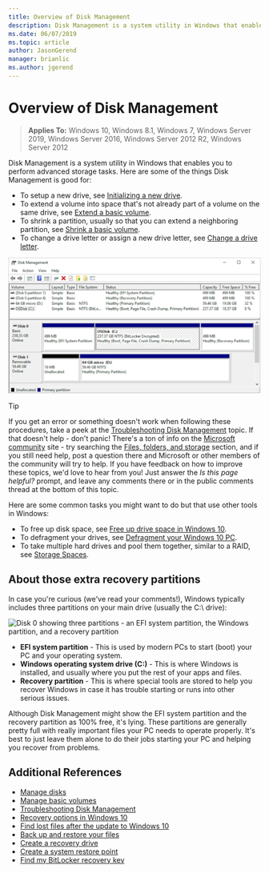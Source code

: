 ```yaml
---
title: Overview of Disk Management
description: Disk Management is a system utility in Windows that enables you to perform advanced storage tasks, such as initializing a new drive, extending volumes, shrinking partitions, and changing drive letters.
ms.date: 06/07/2019
ms.topic: article
author: JasonGerend
manager: brianlic
ms.author: jgerend
---
```

# Overview of Disk Management

> **Applies To:** Windows 10, Windows 8.1, Windows 7, Windows Server 2019, Windows Server 2016, Windows Server 2012 R2, Windows Server 2012

Disk Management is a system utility in Windows that enables you to perform advanced storage tasks. Here are some of the things Disk Management is good for:

- To setup a new drive, see [Initializing a new drive](initialize-new-disks.md).
- To extend a volume into space that's not already part of a volume on the same drive, see [Extend a basic volume](extend-a-basic-volume.md).
- To shrink a partition, usually so that you can extend a neighboring partition, see [Shrink a basic volume](shrink-a-basic-volume.md).
- To change a drive letter or assign a new drive letter, see [Change a drive letter](change-a-drive-letter.md).

![Disk management showing a typical drive with three partitions - a 499 MB system partition, a larger C drive for Windows, and another 499 MB partition for recovery](media/disk-management.png)

> [!TIP]
>  If you get an error or something doesn't work when following these procedures, take a peek at the [Troubleshooting Disk Management](troubleshooting-disk-management.md) topic. If that doesn't help - don't panic! There's a ton of info on the [Microsoft community](https://answers.microsoft.com/en-us/windows) site - try searching the [Files, folders, and storage](https://answers.microsoft.com/en-us/windows/forum/windows_10-files?sort=lastreplydate&dir=desc&tab=All&status=all&mod=&modAge=&advFil=&postedAfter=&postedBefore=&threadType=all&isFilterExpanded=true&tm=1514405359639) section, and if you still need help, post a question there and Microsoft or other members of the community will try to help. If you have feedback on how to improve these topics, we'd love to hear from you! Just answer the *Is this page helpful?* prompt, and leave any comments there or in the public comments thread at the bottom of this topic.

Here are some common tasks you might want to do but that use other tools in Windows:

- To free up disk space, see [Free up drive space in Windows 10](https://support.microsoft.com/help/12425/windows-10-free-up-drive-space).
- To defragment your drives, see [Defragment your Windows 10 PC](https://support.microsoft.com/help/4026701/windows-defragment-your-windows-10-pc).
- To take multiple hard drives and pool them together, similar to a RAID, see [Storage Spaces](https://support.microsoft.com/help/12438/windows-10-storage-spaces).

## About those extra recovery partitions

In case you're curious (we've read your comments!), Windows typically includes three partitions on your main drive (usually the C:\ drive):

![Disk 0 showing three partitions - an EFI system partition, the Windows partition, and a recovery partition](media/windows-partitions.png)

- **EFI system partition** - This is used by modern PCs to start (boot) your PC and your operating system.
- **Windows operating system drive (C:)** - This is where Windows is installed, and usually where you put the rest of your apps and files.
- **Recovery partition** - This is where special tools are stored to help you recover Windows in case it has trouble starting or runs into other serious issues.

Although Disk Management might show the EFI system partition and the recovery partition as 100% free, it's lying. These partitions are generally pretty full with really important files your PC needs to operate properly. It's best to just leave them alone to do their jobs starting your PC and helping you recover from problems.

## Additional References

- [Manage disks](manage-disks.md)
- [Manage basic volumes](manage-basic-volumes.md)
- [Troubleshooting Disk Management](troubleshooting-disk-management.md)
- [Recovery options in Windows 10](https://support.microsoft.com/help/12415/windows-10-recovery-options)
- [Find lost files after the update to Windows 10](https://support.microsoft.com/help/12386/windows-10-find-lost-files-after-update)
- [Back up and restore your files](https://support.microsoft.com/help/17143/windows-10-back-up-your-files)
- [Create a recovery drive](https://support.microsoft.com/help/4026852/windows-create-a-recovery-drive)
- [Create a system restore point](https://support.microsoft.com/help/4027538/windows-create-a-system-restore-point)
- [Find my BitLocker recovery key](https://support.microsoft.com/help/4026181/windows-find-my-bitlocker-recovery-key)
